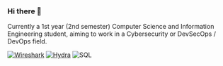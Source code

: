 ### Hi there 👋

Currently a 1st year (2nd semester) Computer Science and Information Engineering student, aiming to work in a Cybersecurity or DevSecOps / DevOps field.

[![Wireshark](https://img.shields.io/badge/Wireshark-1A7FC1?style=for-the-badge&logo=wireshark&logoColor=white)](https://www.wireshark.org/)
[![Hydra](https://img.shields.io/badge/Hydra-THC--Hydra-9b59b6?style=for-the-badge&logo=github)](https://github.com/vanhauser-thc/thc-hydra)
![SQL](https://img.shields.io/badge/SQL-4479A1?style=for-the-badge&logo=mysql&logoColor=white)

